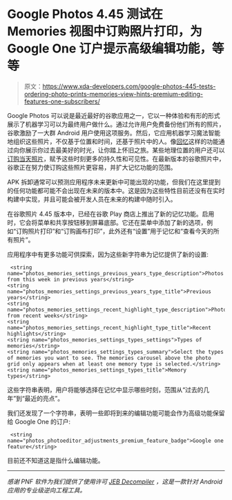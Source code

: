 # Google Photos 4.45 测试在 Memories 视图中订购照片打印，为 Google One 订户提示高级编辑功能，等等

> 原文：<https://www.xda-developers.com/google-photos-445-tests-ordering-photo-prints-memories-view-hints-premium-editing-features-one-subscribers/>

Google Photos 可以说是最近最好的谷歌应用之一，它以一种体验和有形的形式展示了机器学习可以为最终用户做什么。通过允许用户免费备份他们所有的照片，谷歌激励了一大群 Android 用户使用这项服务。然后，它应用机器学习魔法智能地组织这些照片，不仅基于位置和时间，还基于照片中的人。像[回忆](https://www.xda-developers.com/google-photos-memories-same-day-prints-walmart-cvs-canvas-prints/)这样的功能通过向你展示你过去最美好的时光，让你踏上怀旧之旅。某些地理位置的用户还可以[订购当天照片](https://www.xda-developers.com/google-photos-memories-same-day-prints-walmart-cvs-canvas-prints/)，赋予这些时刻更多的持久性和可见性。在最新版本的谷歌照片中，谷歌正在努力使订购这些照片更容易，并扩大记忆功能的范围。

APK 拆卸通常可以预测应用程序未来更新中可能出现的功能，但我们在这里提到的任何功能都可能不会出现在未来的版本中。这是因为这些特性目前还没有在实时构建中实现，并且可能会被开发人员在未来的构建中随时引入。

在谷歌照片 4.45 版本中，已经在谷歌 Play 商店上推出了新的记忆功能。启用时，它会将菜单和共享按钮移到屏幕底部。它还在菜单中添加了新的选项，例如“订购照片打印”和“订购画布打印”，此外还有“设置”用于记忆和“查看今天的所有照片”。

应用程序中有更多功能可供探索，因为这些新字符串为记忆提供了新的设置:

```
 <string name="photos_memories_settings_previous_years_type_description">Photos from this week in previous years</string>
<string name="photos_memories_settings_previous_years_type_title">Previous years</string>
<string name="photos_memories_settings_recent_highlight_type_description">Photos from recent weeks</string>
<string name="photos_memories_settings_recent_highlight_type_title">Recent highlights</string>
<string name="photos_memories_settings_types_settings">Types of memories</string>
<string name="photos_memories_settings_types_summary">Select the types of memories you want to see. The memories carousel above the photo grid only appears when at least one memory type is selected.</string>
<string name="photos_memories_settings_types_title">Memory types</string> 
```

这些字符串表明，用户将能够选择在记忆中显示哪些时刻，范围从“过去的几年”到“最近的亮点”。

我们还发现了一个字符串，表明一些即将到来的编辑功能可能会作为高级功能保留给 Google One 的订户:

```
 <string name="photos_photoeditor_adjustments_premium_feature_badge">Google one feature</string> 
```

目前还不知道这是指什么编辑功能。

* * *

*感谢 PNF 软件为我们提供了使用许可 [JEB Decompiler](https://www.pnfsoftware.com/?aid=xdadev) ，这是一款针对 Android 应用的专业级逆向工程工具。*